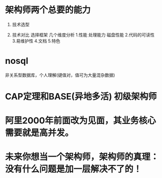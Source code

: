 # 架构师两个总要的能力
1. 技术选型

2. 技术对比
选择框架
几个维度分析
1.性能 处理能力 磁盘性能
2.代码的可读性
3.易维护性
4.文档
5.特色
# nosql
非关系型数据库，个人理解(键值对，值可为大量混杂数据)
# CAP定理和BASE(异地多活) 初级架构师 

# 阿里2000年前面改为见面，其业务核心需要就是高并发。

# 未来你想当一个架构师，架构师的真理：没有什么问题是加一层解决不了的！

